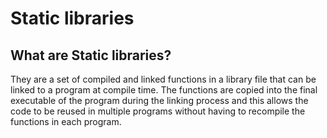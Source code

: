 <h1>Static libraries</h1>

<h2>What are Static libraries?</h2>

<p>They are a set of compiled and linked functions in a library file that can be linked to a program at compile time. The functions are copied into the final executable of the program during the linking process and this allows the code to be reused in multiple programs without having to recompile the functions in each program.</p>
